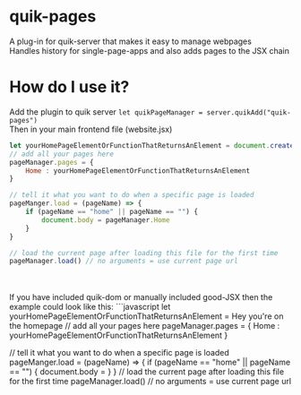 # quik-pages
A plug-in for quik-server that makes it easy to manage webpages
<br>Handles history for single-page-apps and also adds pages to the JSX chain

# How do I use it?
Add the plugin to quik server `let quikPageManager = server.quikAdd("quik-pages")`
<br>Then in your main frontend file (website.jsx)
```javascript
let yourHomePageElementOrFunctionThatReturnsAnElement = document.createElement("body")
// add all your pages here
pageManager.pages = {
    Home : yourHomePageElementOrFunctionThatReturnsAnElement
}

// tell it what you want to do when a specific page is loaded
pageManger.load = (pageName) => {
    if (pageName == "home" || pageName == "") {
        document.body = pageManager.Home
    }
}

// load the current page after loading this file for the first time
pageManager.load() // no arguments = use current page url
```
<br>
<br>
If you have included quik-dom or manually included good-JSX then the example could look like this:
```javascript
let yourHomePageElementOrFunctionThatReturnsAnElement = <body>Hey you're on the homepage</body>
// add all your pages here
pageManager.pages = {
    Home : yourHomePageElementOrFunctionThatReturnsAnElement
}

// tell it what you want to do when a specific page is loaded
pageManger.load = (pageName) => {
    if (pageName == "home" || pageName == "") {
        document.body = <Home/>
    }
}
// load the current page after loading this file for the first time
pageManager.load() // no arguments = use current page url
```